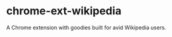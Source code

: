 chrome-ext-wikipedia
====================

A Chrome extension with goodies built for avid Wikipedia users.
